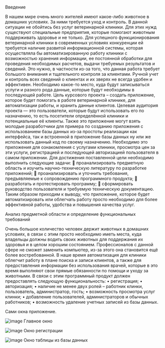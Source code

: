 Введение

В нашем мире очень много жителей имеют какое-либо животное в домашних условиях. За ними требуется уход и контроль. В данной ситуации не обойтись без услуг ветеринарной клиники. Для этих нужд существуют специальные предприятия, которые помогают животным поддерживать здоровье и не только.
Для успешного функционирования ветеринарной клиники в современных условиях конкуренции ей требуется наличие развитой информационной системы, которая осуществляла бы автоматизированную работу клиники с возможностью хранения информации, ее постоянной обработки для проведения необходимых расчетов, выдачи требуемых результатов и сведений. Это нужно, в частности из-за того, что данная работа требует большого внимания и тщательного контроля за клиентами.
Ручной учет и контроль всех сведений о клиентах и их зверях не всегда удобен и эффективен. Необходимо какое-то место, куда будут записываться услуги и разного рода данные, которые будут необходимы в последующей работе.
 Цель курсового проекта – создать приложение, которое будет помогать в работе ветеринарной клинике, для автоматизации работы, и хранить данные клиентов.
Целевая аудитория проекта — это пользователи, которые будут использовать его по назначению, то есть посетители определённой клиники и потенциальные её клиенты. Также это приложение могут взять молодые разработчики для примера по созданию приложения с использованием базы данных из-за простоты реализации как интерфейса, так и встроенной в приложение базы данных ну или же использовать данный код по своему назначению.
Необходимо это приложения для ознакомления с услугами клиники, просмотра цен за эти услуги, регистрацией и последующей авторизацией пользователя в самом приложении. 
Для достижения поставленной цели необходимо выполнить следующие задачи:
	 проанализировать предметную область и изучить научно-техническую литературу по разработке приложений;
	 проанализировать и уточнить требования, предъявляемые к сопровождению программного продукта;
	 разработать и протестировать программу;
	 сформировать руководство пользователя и требуемую техническую документацию.
Таким образом приходим к выводу, что приложение, которое будет автоматизировать или облегчать работу просто необходимо для более эффективной работы, удобства и повышения качества услуг.


Анализ предметной области и определение функциональных требований 

Очень большое количество человек держит животных в домашних условиях, в связи с этим просто необходимо иметь места, куда владельцы должны водить своих животных для поддержания их здоровья и в целом хорошим состоянием. Профессионалов с данной сфере не сможет заменить компьютер, из-за этого она становится ещё более востребованной. В наше время автоматизация для клиники облегчит работу в плане поиска и записи клиентов, а также для предоставления информации без использования врачей, которые в это время выполняют свои прямые обязанности по помощи и уходу за животными. 
В связи с этим программный продукт должен предоставлять следующую функциональность: 
•	регистрация; 
•	авторизация; 
•	наличие не менее двух ролей – работник клинки, пользователь, администратор, гость; 
•	возможность просмотра услуг клинки; 
•	добавление пользователей, администраторов и обычных работников; 
•	возможность удаление учетных записей из базы данных. 


Сами окна приложение.

![image](https://user-images.githubusercontent.com/77569807/176252559-be5b4db5-ae60-4563-9372-f9ae9278fc73.png)
Главное окно

![image](https://user-images.githubusercontent.com/77569807/176252591-332a22ed-c7c3-40f4-857b-338df48592ca.png)
Окно регистрации

![image](https://user-images.githubusercontent.com/77569807/176252627-d404d091-c1ca-4389-91cf-085665843e4d.png)
Окно таблицы из базы данных

